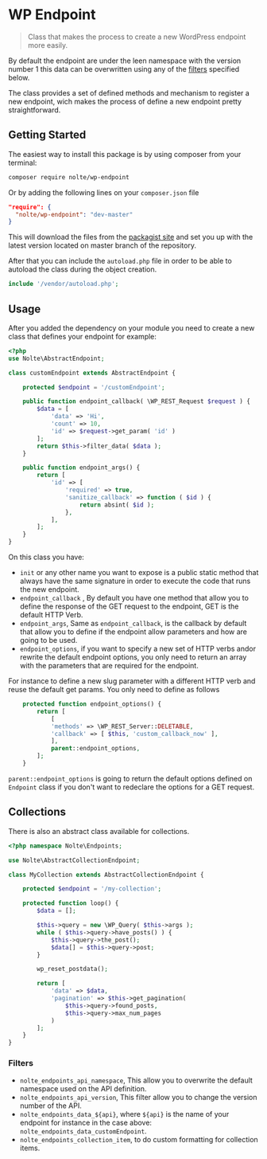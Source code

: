 # WP Endpoint

> Class that makes the process to create a new WordPress endpoint more
> easily.

By default the endpoint are under the leen namespace with the version
number 1 this data can be overwritten using any of the [filters](#filters) specified
below.

The class provides a set of defined methods and mechanism to register a new endpoint, wich makes
the process of define a new endpoint pretty straightforward.

## Getting Started

The easiest way to install this package is by using composer from your terminal:

```bash
composer require nolte/wp-endpoint
```

Or by adding the following lines on your `composer.json` file

```json
"require": {
  "nolte/wp-endpoint": "dev-master"
}
```

This will download the files from the [packagist site](https://packagist.org/packages/nolte/wp-endpoint)
and set you up with the latest version located on master branch of the repository.

After that you can include the `autoload.php` file in order to
be able to autoload the class during the object creation.

```php
include '/vendor/autoload.php';
```

## Usage

After you added the dependency on your module you need to create a new class that defines your endpoint for example:

```php
<?php
use Nolte\AbstractEndpoint;

class customEndpoint extends AbstractEndpoint {

	protected $endpoint = '/customEndpoint';

	public function endpoint_callback( \WP_REST_Request $request ) {
		$data = [
		    'data' => 'Hi',
		    'count' => 10,
            'id' => $request->get_param( 'id' )
		];
		return $this->filter_data( $data );
	}

	public function endpoint_args() {
		return [
			'id' => [
				'required' => true,
				'sanitize_callback' => function ( $id ) {
					return absint( $id );
				},
			],
		];
	}
}
```

On this class you have:

- `init` or any other name you want to expose is a public static method that always have the same signature in order to execute the code that runs the new endpoint.
- `endpoint_callback` , By default you have one method that allow you to define the response of the GET request to the endpoint, GET is the default HTTP Verb.
-  `endpoint_args`, Same as `endpoint_callback`, is the callback by default that allow you to define if the endpoint allow parameters and how are going to be used.
-  `endpoint_options`, if you want to specify a new set of HTTP verbs andor rewrite the default endpoint options, you only need  to return an array with the parameters that are required for the endpoint.

For instance to define a new slug parameter with a different HTTP verb and reuse the default get params. You only need to define as follows

```php
	protected function endpoint_options() {
		return [
		    [
			'methods' => \WP_REST_Server::DELETABLE,
			'callback' => [ $this, 'custom_callback_now' ],
			],
			parent::endpoint_options,
		];
	}
```

`parent::endpoint_options` is going to return the default options defined on `Endpoint` class if you don't want to redeclare the options for a GET request.

## Collections

There is also an abstract class available for collections.

```php
<?php namespace Nolte\Endpoints;

use Nolte\AbstractCollectionEndpoint;

class MyCollection extends AbstractCollectionEndpoint {

	protected $endpoint = '/my-collection';

	protected function loop() {
		$data = [];

		$this->query = new \WP_Query( $this->args );
		while ( $this->query->have_posts() ) {
			$this->query->the_post();
			$data[] = $this->query->post;
		}

		wp_reset_postdata();

		return [
			'data' => $data,
			'pagination' => $this->get_pagination(
				$this->query->found_posts,
				$this->query->max_num_pages
			)
		];
	}
}
```

### Filters

- `nolte_endpoints_api_namespace`, This allow you to overwrite the default namespace used on the API definition.
- `nolte_endpoints_api_version`, This filter allow you to change the version number of the API.
- `nolte_endpoints_data_${api}`, where `${api}` is the name of your endpoint for instance in the case above: `nolte_endpoints_data_customEndpoint`.
- `nolte_endpoints_collection_item`, to do custom formatting for collection items.
